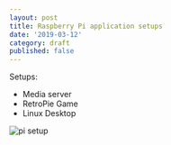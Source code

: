 ```yaml
---
layout: post
title: Raspberry Pi application setups
date: '2019-03-12'
category: draft
published: false
---
```


Setups: 

* Media server 
* RetroPie Game 
* Linux Desktop 


![pi setup](https://i.imgur.com/QusCw5G.png)

